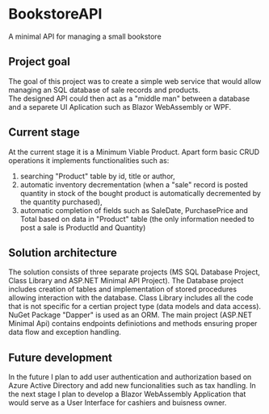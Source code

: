 # BookstoreAPI
A minimal API for managing a small bookstore
## Project goal
The goal of this project was to create a simple web service that would allow managing an SQL database of sale records and products. <br>
The designed API could then act as a "middle man" between a database and a separete UI Aplication such as Blazor WebAssembly or WPF. <br>

## Current stage
At the current stage it is a Minimum Viable Product. Apart form basic CRUD operations it implements functionalities such as:
 <ol>
  <li>searching "Product" table by id, title or author,</li>
  <li>automatic inventory decrementation (when a "sale" record is posted quantity in stock of the bought product is automatically decremented by the quantity purchased),</li>
  <li>automatic completion of fields such as SaleDate, PurchasePrice and Total based on data in "Product" table (the only information needed to post a sale is ProductId and Quantity)</li>
</ol>

## Solution architecture
The solution consists of three separate projects (MS SQL Database Project, Class Library and ASP.NET Minimal API Project).
The Database project includes creation of tables and implementation of stored procedures allowing interaction with the database.
Class Library includes all the code that is not specific for a certian project type (data models and data access). NuGet Package "Dapper" is used as an ORM.
The main project (ASP.NET Minimal Api) contains endpoints definiotions and methods ensuring proper data flow and exception handling.

## Future development
In the future I plan to add user authentication and authorization based on Azure Active Directory and add new funcionalities such as tax handling.
In the next stage I plan to develop a Blazor WebAssembly Application that would serve as a User Interface for cashiers and buisness owner.
